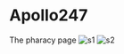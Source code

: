 # Apollo247
The pharacy page
![s1](https://user-images.githubusercontent.com/97446064/164305859-50cac832-1697-4a41-8020-dcf4085d1c18.PNG)
![s2](https://user-images.githubusercontent.com/97446064/164305866-d393ee8c-5323-4d3c-ba35-4f9f84aad30e.PNG)
